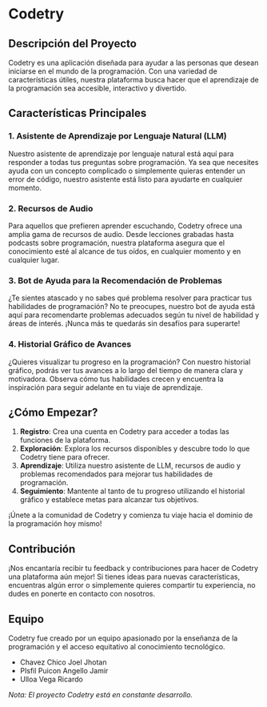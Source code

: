 # Codetry

## Descripción del Proyecto

Codetry es una aplicación diseñada para ayudar a las personas que desean iniciarse en el mundo de la programación. Con una variedad de características útiles, nuestra plataforma busca hacer que el aprendizaje de la programación sea accesible, interactivo y divertido.

## Características Principales

### 1. Asistente de Aprendizaje por Lenguaje Natural (LLM)

Nuestro asistente de aprendizaje por lenguaje natural está aquí para responder a todas tus preguntas sobre programación. Ya sea que necesites ayuda con un concepto complicado o simplemente quieras entender un error de código, nuestro asistente está listo para ayudarte en cualquier momento.

### 2. Recursos de Audio

Para aquellos que prefieren aprender escuchando, Codetry ofrece una amplia gama de recursos de audio. Desde lecciones grabadas hasta podcasts sobre programación, nuestra plataforma asegura que el conocimiento esté al alcance de tus oídos, en cualquier momento y en cualquier lugar.

### 3. Bot de Ayuda para la Recomendación de Problemas

¿Te sientes atascado y no sabes qué problema resolver para practicar tus habilidades de programación? No te preocupes, nuestro bot de ayuda está aquí para recomendarte problemas adecuados según tu nivel de habilidad y áreas de interés. ¡Nunca más te quedarás sin desafíos para superarte!

### 4. Historial Gráfico de Avances

¿Quieres visualizar tu progreso en la programación? Con nuestro historial gráfico, podrás ver tus avances a lo largo del tiempo de manera clara y motivadora. Observa cómo tus habilidades crecen y encuentra la inspiración para seguir adelante en tu viaje de aprendizaje.

## ¿Cómo Empezar?

1. **Registro**: Crea una cuenta en Codetry para acceder a todas las funciones de la plataforma.
2. **Exploración**: Explora los recursos disponibles y descubre todo lo que Codetry tiene para ofrecer.
3. **Aprendizaje**: Utiliza nuestro asistente de LLM, recursos de audio y problemas recomendados para mejorar tus habilidades de programación.
4. **Seguimiento**: Mantente al tanto de tu progreso utilizando el historial gráfico y establece metas para alcanzar tus objetivos.

¡Únete a la comunidad de Codetry y comienza tu viaje hacia el dominio de la programación hoy mismo!

## Contribución

¡Nos encantaría recibir tu feedback y contribuciones para hacer de Codetry una plataforma aún mejor! Si tienes ideas para nuevas características, encuentras algún error o simplemente quieres compartir tu experiencia, no dudes en ponerte en contacto con nosotros.

## Equipo

Codetry fue creado por un equipo apasionado por la enseñanza de la programación y el acceso equitativo al conocimiento tecnológico.

- Chavez Chico Joel Jhotan
- PIsfil Puicon Angello Jamir
- Ulloa Vega Ricardo 


*Nota: El proyecto Codetry está en constante desarrollo.*
